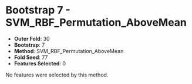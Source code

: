 # Bootstrap 7 - SVM_RBF_Permutation_AboveMean

- **Outer Fold**: 30
- **Bootstrap**: 7
- **Method**: SVM_RBF_Permutation_AboveMean
- **Fold Seed**: 77
- **Features Selected**: 0

No features were selected by this method.
